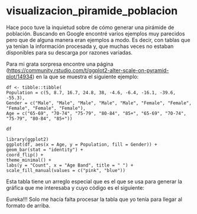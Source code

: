 # visualizacion_piramide_poblacion
Hace poco tuve la inquietud sobre de cómo generar una pirámide de población. Buscando en Google encontré varios ejemplos muy parecidos pero que de alguna manera eran ejemplos a modo. Es decir, con tablas que ya tenían la información procesada y, que muchas veces no estaban disponibles para su descarga por razones variadas.

Para mi grata sorpresa encontre una página (https://community.rstudio.com/t/ggplot2-alter-scale-on-pyramid-plot/14934) en la que se muestra el siguiente ejemplo:
 ```{r }
df <- tibble::tibble(
 Population = c(5, 8.7, 16.7, 24.8, 38, -4.6, -6.4, -16.1, -39.6, -55.3),
 Gender = c("Male", "Male", "Male", "Male", "Male", "Female", "Female", "Female", "Female", "Female"),
 Age = c("65-69", "70-74", "75-79", "80-84", "85+", "65-69", "70-74", "75-79", "80-84", "85+"))
  
df

library(ggplot2)  
ggplot(df, aes(x = Age, y = Population, fill = Gender)) +
geom_bar(stat = "identity") +
coord_flip() +
theme_minimal() +
labs(y = "Count", x = "Age Band", title = " ") +
scale_fill_manual(values = c("pink", "blue"))
```
 Esta tabla tiene un arreglo especial que es el que se usa para generar la gráfica que me interesaba y cuyo código es el siguiente:
 
 

Eureka!!! Solo me hacía falta procesar la tabla que yo tenía para llegar al formato de arriba.
